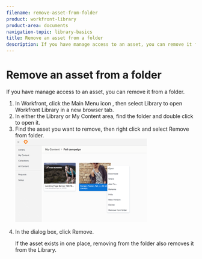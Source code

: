 ```yaml
---
filename: remove-asset-from-folder
product: workfront-library
product-area: documents
navigation-topic: library-basics
title: Remove an asset from a folder
description: If you have manage access to an asset, you can remove it from a folder.
---
```


# Remove an asset from a folder

If you have manage access to an asset, you can remove it from a folder.

<ol> 
 <li value="1"> In Workfront, click the Main Menu icon , then select Library to open Workfront Library in a new browser tab. </li> 
 <li value="2">In either the <span class="bold">Library</span> or <span class="bold">My Content</span> area, find the folder and double click to open it.</li> 
 <li value="3">Find the asset you want to remove, then right click and select <span class="bold">Remove from folder</span>.<br><img src="assets/remove-from-folder-library-350x222.png" style="width: 350;height: 222;"></li> 
 <li value="4"> <p>In the dialog box, click <span class="bold">Remove</span>.</p> <note type="note">
   If the asset exists in one place, removing from the folder also removes it from the Library. 
  </note> </li> 
</ol>

